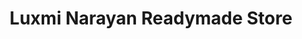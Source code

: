 ---
title: "Luxmi Narayan Readymade Store"
url: /cooch-behar/luxmi-narayan-readymade-store/
shop: Kleidung
---